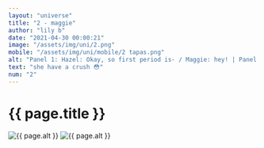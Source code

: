 ```yaml
--- 
layout: "universe" 
title: "2 - maggie" 
author: "lily b" 
date: "2021-04-30 00:00:21" 
image: "/assets/img/uni/2.png" 
mobile: "/assets/img/uni/mobile/2 tapas.png"
alt: "Panel 1: Hazel: Okay, so first period is- / Maggie: hey! | Panel 2: Hazel: O-oh, um, hey Maggie! / Maggie: sup | Panel 3: Hazel: O-oh, not much, haha / Maggie: Nice, I'll see you in English class then / Hazel: Haha, yeah! You too! | Panel 4: Hazel: wait-... see you?" 
text: "she have a crush 😳" 
num: "2" 
--- 
```

 
<h1>{{ page.title }}</h1> 
<img id="desktop" src="{{ site.baseurl }}{{ page.image }}" alt="{{ page.alt }}" title="{{ page.text }}"> 
<img id="mobile" src="{{ site.baseurl }}{{ page.mobile }}" alt="{{ page.alt }}" title="{{ page.text }}"> 
